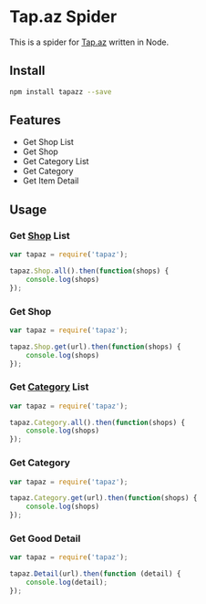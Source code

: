 # Tap.az Spider

This is a spider for [Tap.az](http://tap.az/) written in Node.

## Install

```sh
npm install tapazz --save
```

## Features

*   Get Shop List
*   Get Shop
*   Get Category List
*   Get Category
*   Get Item Detail

## Usage

### Get [Shop](http://tap.az/shops) List

```javascript
var tapaz = require('tapaz');

tapaz.Shop.all().then(function(shops) {
    console.log(shops)
});
```

### Get Shop

```javascript
var tapaz = require('tapaz');

tapaz.Shop.get(url).then(function(shops) {
    console.log(shops)
});
```

### Get [Category](http://tap.az) List

```javascript
var tapaz = require('tapaz');

tapaz.Category.all().then(function(shops) {
    console.log(shops)
});
```

### Get Category

```javascript
var tapaz = require('tapaz');

tapaz.Category.get(url).then(function(shops) {
    console.log(shops)
});
```

### Get Good Detail

```javascript
var tapaz = require('tapaz');

tapaz.Detail(url).then(function (detail) {
    console.log(detail);
});
```